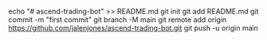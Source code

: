 echo "# ascend-trading-bot" >> README.md
git init
git add README.md
git commit -m "first commit"
git branch -M main
git remote add origin https://github.com/jalenjones/ascend-trading-bot.git
git push -u origin main
